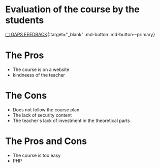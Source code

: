 # Evaluation of the course by the students

[🖵 GAPS FEEDBACK](./GAPS_FEEDBACK_2023_2024.pdf){:target="_blank" .md-button .md-button--primary}

# The Pros

- The course is on a website
- kindneess of the teacher

# The Cons

- Does not follow the course plan
- The lack of security content
- The teacher's lack of investment in the theoretical parts

# The Pros and Cons

- The course is too easy
- PHP
